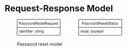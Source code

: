 # Request-Response Model

<figure><img src="../../.gitbook/assets/password_reset_model.drawio.png" alt=""><figcaption><p>Password reset model</p></figcaption></figure>
